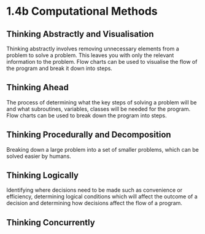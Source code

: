 # 1.4b Computational Methods

## Thinking Abstractly and Visualisation

Thinking abstractly involves removing unnecessary elements from a problem to solve a problem. This leaves you with only the relevant information to the problem. Flow charts can be used to visualise the flow of the program and break it down into steps.

## Thinking Ahead

The process of determining what the key steps of solving a problem will be and what subroutines, variables, classes will be needed for the program. Flow charts can be used to break down the program into steps.

## Thinking Procedurally and Decomposition

Breaking down a large problem into a set of smaller problems, which can be solved easier by humans.

## Thinking Logically

Identifying where decisions need to be made such as convenience or efficiency, determining logical conditions which will affect the outcome of a decision and determining how decisions affect the flow of a program.

## Thinking Concurrently
